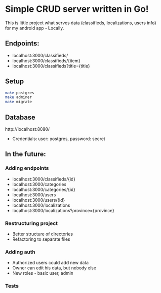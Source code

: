 # Simple CRUD server written in Go!

This is little project what serves data (classifieds, localizations, users info) for my android app - Locally. 
## Endpoints:
* localhost:3000/classifieds/
* localhost:3000/classifieds/{item}
* localhost:3000/classifieds?title={title}



## Setup
``` sh 
make postgres
make adminer
make migrate
```
## Database
http://localhost:8080/
* Credentials:
user: postgres, 
password: secret

## In the future:
### Adding endpoints
* localhost:3000/classifieds/{id}
* localhost:3000/categories
* localhost:3000/categories/{id}
* localhost:3000/users
* localhost:3000/users/{id}
* localhost:3000/localizations
* localhost:3000/localizations?province={province}

### Restructuring project
* Better structure of directories
* Refactoring to separate files

### Adding auth
* Authorized users could add new data
* Owner can edit his data, but nobody else
* New roles - basic user, admin

### Tests
